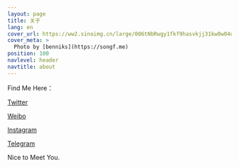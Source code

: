 ```yaml
---
layout: page
title: 关于
lang: en
cover_url: https://ww2.sinaimg.cn/large/006tNbRwgy1fkf9hasvkjj31kw0w04qq
cover_meta: >
  Photo by [benniks](https://songf.me)
position: 100
navlevel: header
navtitle: about
---
```




Find Me Here：

[Twitter](https://twitter.com/softlysighs)

[Weibo](https://www.weibo.com/2197191933)

[Instagram](https://www.instagram.com/karmapilot)

[Telegram](https://telegram.me/benniks)

Nice to Meet You.